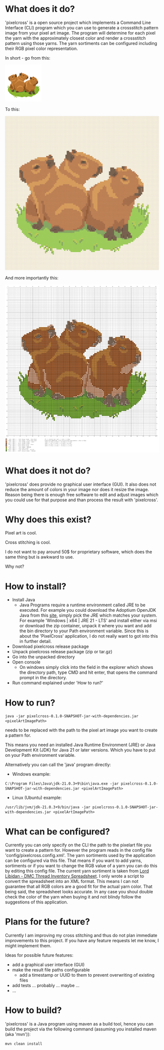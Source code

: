 # What does it do?
'pixelcross' is a open source project which implements a Command Line Interface (CLI) program which you can use to generate a crossstitch pattern image from your pixel art image.
The program will determine for each pixel the yarn with the approximately closest color and render a crossstitch pattern using those yarns. The yarn sortiments can be configured including their RGB pixel color representation.

In short - go from this:

![Capybara babies pixel art.](images/capybara_babies_crossstitch_transparent_background.png)

To this:

![Capybara babies as cross stitch render.](images/@crosstitch.png)

And more importantly this:

![Capybara babies as cross stitch pattern.](images/@crosstitch_pattern.png)

# What does it not do?
'pixelcross' does provide no graphical user interface (GUI). It also does not reduce the amount of colors in your image nor does it resize the image. Reason being there is enough free software to edit and adjust images which you could use for that purpose and than process the result with 'pixelcross'.

# Why does this exist?
Pixel art is cool.

Cross stitching is cool.

I do not want to pay around 50$ for proprietary software, which does the same thing but is awkward to use.

Why not?

# How to install?
* Install Java
	* Java Programs require a runtime environment called JRE to be executed. For example you could download the Adoptium OpenJDK Java from this [site](https://adoptium.net/de/temurin/releases/), simply pick the JRE which matches your system. For example 'Windows | x64 | JRE 21 - LTS' and install either via msi or download the zip container, unpack it where you want and add the bin directory to your Path environment variable.
Since this is about the 'PixelCross' application, I do not really want to got into this in further detail. 
* Download pixelcross release package
* Unpack pixelcross release package (zip or tar.gz)
* Go into the unpacked directory
* Open console
	* On windows simply click into the field in the explorer which shows the directory path, type CMD and hit enter, that opens the command prompt in the directory.
* Run command explained under 'How to run?'


# How to run?
```
java -jar pixelcross-0.1.0-SNAPSHOT-jar-with-dependencies.jar <pixelArtImagePath>
```

*<pixelArtImagePath>* needs to be replaced with the path to the pixel art image you want to create a pattern for.

This means you need an installed Java Runtime Environment (JRE) or Java Development Kit (JDK) for Java 21 or later versions. Which you have to put on your Path environment variable.

Alternatively you can call the 'java' program directly:

* Windows example:
```
C:\Program Files\Java\jdk-21.0.3+9\bin\java.exe -jar pixelcross-0.1.0-SNAPSHOT-jar-with-dependencies.jar <pixelArtImagePath>
```

* Linux (Ubuntu) example:
```
/usr/lib/jvm/jdk-21.0.3+9/bin/java -jar pixelcross-0.1.0-SNAPSHOT-jar-with-dependencies.jar <pixelArtImagePath>
```

# What can be configured?
Currently you can only specify on the CLI the path to the pixelart file you want to create a pattern for.
However the program reads in the config file 'config/pixelcross.config.xml'. The yarn sortiments used by the application can be configured via this file. That means if you want to add yarns, sortiments or if you want to change the RGB value of a yarn you can do this by editing this config file.
The current yarn sortiment is taken from [Lord Libidan - DMC Thread Inventory Spreadsheet](https://lordlibidan.com/dmc-thread-inventory-spreadsheet/). I only wrote a script to convert the spreadsheet into an XML format. This means I can not guarantee that all RGB colors are a good fit for the actual yarn color. That being said, the spreadsheet looks accurate. In any case you shoul double check the color of the yarn when buying it and not blindy follow the suggestions of this application.

# Plans for the future?
Currently I am improving my cross stitching and thus do not plan immediate improvements to this project.
If you have any feature requests let me know, I might implement them.

Ideas for possible future features:
* add a graphical user interface (GUI)
* make the result file paths configurable
	* add a timestamp or UUID to them to prevent overwriting of existing files
* add tests ... probably ... maybe ...
* ...


# How to build?
'pixelcross' is a Java program using maven as a build tool, hence you can build the project via the following command (assuming you installed maven (aka 'mvn')):
```
mvn clean install
```
